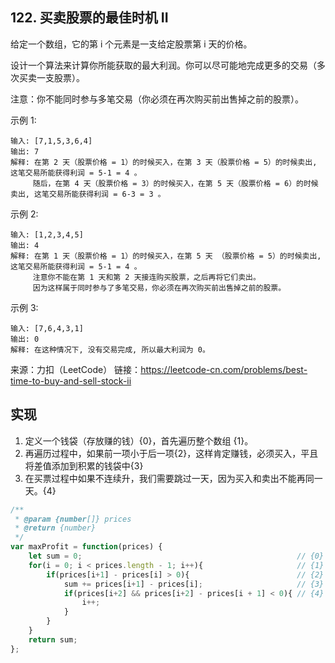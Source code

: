 ## 122. 买卖股票的最佳时机 II

给定一个数组，它的第 i 个元素是一支给定股票第 i 天的价格。

设计一个算法来计算你所能获取的最大利润。你可以尽可能地完成更多的交易（多次买卖一支股票）。

注意：你不能同时参与多笔交易（你必须在再次购买前出售掉之前的股票）。

 

示例 1:

```
输入: [7,1,5,3,6,4]
输出: 7
解释: 在第 2 天（股票价格 = 1）的时候买入，在第 3 天（股票价格 = 5）的时候卖出, 这笔交易所能获得利润 = 5-1 = 4 。
     随后，在第 4 天（股票价格 = 3）的时候买入，在第 5 天（股票价格 = 6）的时候卖出, 这笔交易所能获得利润 = 6-3 = 3 。
```





示例 2:

```
输入: [1,2,3,4,5]
输出: 4
解释: 在第 1 天（股票价格 = 1）的时候买入，在第 5 天 （股票价格 = 5）的时候卖出, 这笔交易所能获得利润 = 5-1 = 4 。
     注意你不能在第 1 天和第 2 天接连购买股票，之后再将它们卖出。
     因为这样属于同时参与了多笔交易，你必须在再次购买前出售掉之前的股票。
```





示例 3:

```
输入: [7,6,4,3,1]
输出: 0
解释: 在这种情况下, 没有交易完成, 所以最大利润为 0。
```



来源：力扣（LeetCode）
链接：https://leetcode-cn.com/problems/best-time-to-buy-and-sell-stock-ii



## 实现

1. 定义一个钱袋（存放赚的钱）{0}，首先遍历整个数组 {1}。
2. 再遍历过程中，如果前一项小于后一项{2}，这样肯定赚钱，必须买入，平且将差值添加到积累的钱袋中{3}
3. 在买票过程中如果不连续升，我们需要跳过一天，因为买入和卖出不能再同一天。{4}

```js
/**
 * @param {number[]} prices
 * @return {number}
 */
var maxProfit = function(prices) {
    let sum = 0;												// {0}
    for(i = 0; i < prices.length - 1; i++){						// {1}
        if(prices[i+1] - prices[i] > 0){						// {2}
            sum += prices[i+1] - prices[i];						// {3}
            if(prices[i+2] && prices[i+2] - prices[i + 1] < 0){	// {4}
                i++;
            }
        }
    }
    return sum;
};
```

